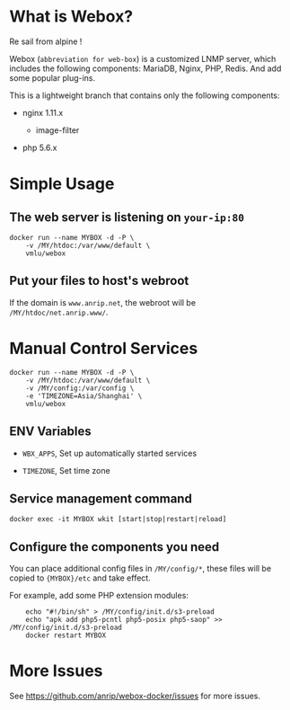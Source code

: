 # What is Webox?

Re sail from alpine !

Webox (`abbreviation for web-box`) is a customized LNMP server, which includes the following components: MariaDB, Nginx, PHP, Redis. And add some popular plug-ins.

This is a lightweight branch that contains only the following components:

- nginx 1.11.x

  - image-filter

- php 5.6.x

# Simple Usage

## The web server is listening on `your-ip:80`

```shell
docker run --name MYBOX -d -P \
    -v /MY/htdoc:/var/www/default \
    vmlu/webox
```

## Put your files to host's webroot

If the domain is `www.anrip.net`, the webroot will be `/MY/htdoc/net.anrip.www/`.

# Manual Control Services

```shell
docker run --name MYBOX -d -P \
    -v /MY/htdoc:/var/www/default \
    -v /MY/config:/var/config \
    -e 'TIMEZONE=Asia/Shanghai' \
    vmlu/webox
```

## ENV Variables

 - `WBX_APPS`, Set up automatically started services

- `TIMEZONE`, Set time zone

## Service management command

```shell
docker exec -it MYBOX wkit [start|stop|restart|reload]
```

## Configure the components you need

You can place additional config files in `/MY/config/*`, these files will be copied to `{MYBOX}/etc` and take effect.

For example, add some PHP extension modules:

```shell
    echo "#!/bin/sh" > /MY/config/init.d/s3-preload
    echo "apk add php5-pcntl php5-posix php5-saop" >> /MY/config/init.d/s3-preload
    docker restart MYBOX
```

# More Issues

See https://github.com/anrip/webox-docker/issues for more issues.
